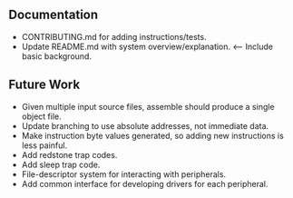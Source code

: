 ## Documentation
* CONTRIBUTING.md for adding instructions/tests.
* Update README.md with system overview/explanation. <-- Include basic background.

## Future Work 
* Given multiple input source files, assemble should produce a single object file.
* Update branching to use absolute addresses, not immediate data.
* Make instruction byte values generated, so adding new instructions is less painful.
* Add redstone trap codes.
* Add sleep trap code.
* File-descriptor system for interacting with peripherals.
* Add common interface for developing drivers for each peripheral.
